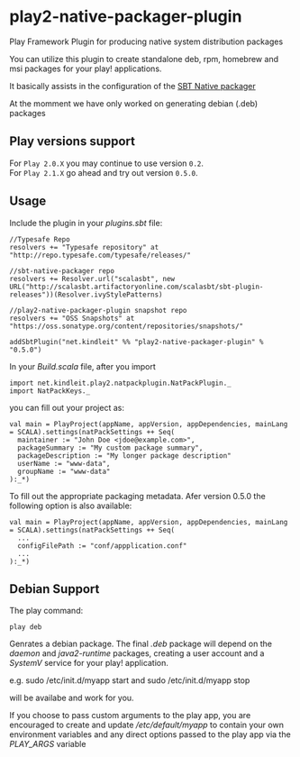 play2-native-packager-plugin
============================

Play Framework Plugin for producing native system distribution packages

You can utilize this plugin to create standalone deb, rpm, homebrew and msi packages for your play! applications.

It basically assists in the configuration of the [SBT Native packager](https://github.com/sbt/sbt-native-packager)

At the momment we have only worked on generating debian (.deb) packages


Play versions support
---------------------
For `Play 2.0.X`  you may continue to use version  `0.2`.<br/>
For `Play 2.1.X`  go ahead and try out version `0.5.0`.


Usage
-----

Include the plugin in your *plugins.sbt* file:

    //Typesafe Repo
    resolvers += "Typesafe repository" at "http://repo.typesafe.com/typesafe/releases/"

    //sbt-native-packager repo
    resolvers += Resolver.url("scalasbt", new URL("http://scalasbt.artifactoryonline.com/scalasbt/sbt-plugin-releases"))(Resolver.ivyStylePatterns)

    //play2-native-packager-plugin snapshot repo
    resolvers += "OSS Snapshots" at "https://oss.sonatype.org/content/repositories/snapshots/"
    
    addSbtPlugin("net.kindleit" %% "play2-native-packager-plugin" % "0.5.0")

In your *Build.scala* file, after you import

    import net.kindleit.play2.natpackplugin.NatPackPlugin._
    import NatPackKeys._

you can fill out your project as:

    val main = PlayProject(appName, appVersion, appDependencies, mainLang = SCALA).settings(natPackSettings ++ Seq(
      maintainer := "John Doe <jdoe@example.com>",
      packageSummary := "My custom package summary",
      packageDescription := "My longer package description"
      userName := "www-data",
      groupName := "www-data"
    ):_*)

To fill out the appropriate packaging metadata. Afer version 0.5.0 the following option is also available:
    
    val main = PlayProject(appName, appVersion, appDependencies, mainLang = SCALA).settings(natPackSettings ++ Seq(
      ...
      configFilePath := "conf/appplication.conf"
      ...
    ):_*)

Debian Support
--------------

The play command:

    play deb

Genrates a debian package. The final *.deb* package will depend on the *daemon* and *java2-runtime* packages,
creating a user account and a *SystemV* service for your play! application.

e.g.
    sudo /etc/init.d/myapp start
and
    sudo /etc/init.d/myapp stop

will be availabe and work for you.

If you choose to pass custom arguments to the play app, you are encouraged to create and
update */etc/default/myapp* to contain your own environment variables and any direct options
passed to the play app via the *PLAY_ARGS* variable
